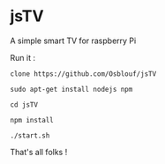 jsTV
====

A simple smart TV for raspberry Pi

Run it :

	clone https://github.com/Osblouf/jsTV

	sudo apt-get install nodejs npm

	cd jsTV

	npm install

	./start.sh

That's all folks !
